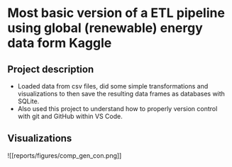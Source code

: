 # Most basic version of a ETL pipeline using global (renewable) energy data form Kaggle

## Project description
- Loaded data from csv files, did some simple transformations and visualizations to then save the resulting data frames as databases with SQLite. 
- Also used this project to understand how to properly version control with git and GitHub within VS Code.
## Visualizations

![[reports/figures/comp_gen_con.png]]
















